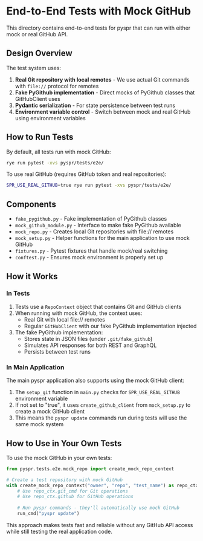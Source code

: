 # End-to-End Tests with Mock GitHub

This directory contains end-to-end tests for pyspr that can run with either mock or real GitHub API.

## Design Overview

The test system uses:

1. **Real Git repository with local remotes** - We use actual Git commands with `file://` protocol for remotes
2. **Fake PyGithub implementation** - Direct mocks of PyGithub classes that GitHubClient uses
3. **Pydantic serialization** - For state persistence between test runs
4. **Environment variable control** - Switch between mock and real GitHub using environment variables

## How to Run Tests

By default, all tests run with mock GitHub:

```bash
rye run pytest -xvs pyspr/tests/e2e/
```

To use real GitHub (requires GitHub token and real repositories):

```bash
SPR_USE_REAL_GITHUB=true rye run pytest -xvs pyspr/tests/e2e/
```

## Components

- `fake_pygithub.py` - Fake implementation of PyGithub classes
- `mock_github_module.py` - Interface to make fake PyGithub available
- `mock_repo.py` - Creates local Git repositories with file:// remotes
- `mock_setup.py` - Helper functions for the main application to use mock GitHub
- `fixtures.py` - Pytest fixtures that handle mock/real switching
- `conftest.py` - Ensures mock environment is properly set up

## How it Works

### In Tests

1. Tests use a `RepoContext` object that contains Git and GitHub clients
2. When running with mock GitHub, the context uses:
   - Real Git with local file:// remotes
   - Regular `GitHubClient` with our fake PyGithub implementation injected
3. The fake PyGithub implementation:
   - Stores state in JSON files (under `.git/fake_github`)
   - Simulates API responses for both REST and GraphQL
   - Persists between test runs

### In Main Application

The main pyspr application also supports using the mock GitHub client:

1. The `setup_git` function in `main.py` checks for `SPR_USE_REAL_GITHUB` environment variable
2. If not set to "true", it uses `create_github_client` from `mock_setup.py` to create a mock GitHub client
3. This means the `pyspr update` commands run during tests will use the same mock system

## How to Use in Your Own Tests

To use the mock GitHub in your own tests:

```python
from pyspr.tests.e2e.mock_repo import create_mock_repo_context

# Create a test repository with mock GitHub
with create_mock_repo_context("owner", "repo", "test_name") as repo_ctx:
    # Use repo_ctx.git_cmd for Git operations
    # Use repo_ctx.github for GitHub operations
    
    # Run pyspr commands - they'll automatically use mock GitHub
    run_cmd("pyspr update")
```

This approach makes tests fast and reliable without any GitHub API access while still testing the real application code.